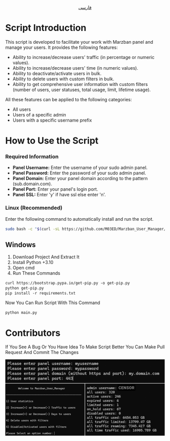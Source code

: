 <p align="center">
	<a href="./README_fa.md">
	فارسی
	</a>
</p>

# Script Introduction

This script is developed to facilitate your work with Marzban panel and manage your users. It provides the following features:

- Ability to increase/decrease users' traffic (in percentage or numeric values).
- Ability to increase/decrease users' time (in numeric values).
- Ability to deactivate/activate users in bulk.
- Ability to delete users with custom filters in bulk.
- Ability to get comprehensive user information with custom filters (number of users, user statuses, total usage, limit, lifetime usage).

All these features can be applied to the following categories:

- All users
- Users of a specific admin
- Users with a specific username prefix

# How to Use the Script

### Required Information

- **Panel Username:** Enter the username of your sudo admin panel.
- **Panel Password:** Enter the password of your sudo admin panel.
- **Panel Domain:** Enter your panel domain according to the pattern (sub.domain.com).
- **Panel Port:** Enter your panel's login port.
- **Panel SSL:** Enter 'y' if have ssl else enter 'n'.

### Linux (Recommended)

Enter the following command to automatically install and run the script.
```bash
sudo bash -c "$(curl -sL https://github.com/M03ED/Marzban_User_Manager/raw/main/install.sh)"
```

## Windows
1. Download Project And Extract It 
2. Install Python +3.10
3. Open cmd
4. Run These Commands
```
curl https://bootstrap.pypa.io/get-pip.py -o get-pip.py
python get-pip.py
pip install -r requirements.txt
```
Now You Can Run Script With This Command
```
python main.py
```
# Contributors
If You See A Bug Or You Have Idea To Make Script Better You Can Make Pull Request And Commit The Changes

![Example Image](shot.png)

